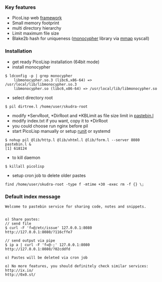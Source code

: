 ### Key features
* PicoLisp web [framework](http://software-lab.de/doc/app.html)
* Small memory footprint
* multi directory hierarchy
* Limit maximum file size
* Blake2b hash for uniqueness ([monocypher](https://monocypher.org) library
via [mmap](https://en.wikipedia.org/wiki/Mmap) syscall)

### Installation
* get ready PicoLisp installation (64bit mode)
* install monocypher
```
$ ldconfig -p | grep monocypher
    libmonocypher.so.3 (libc6,x86-64) => /usr/local/lib/libmonocypher.so.3
    libmonocypher.so (libc6,x86-64) => /usr/local/lib/libmonocypher.so
```
* select directory root
```
$ pil dirtree.l /home/user/skudra-root
```
* modify *ServRoot, *DirRoot and *KBLimit as file size limit in [pastebin.l](pastebin.l)
* modify index.txt if you want, copy it to *DirRoot
* you could choose run nginx before pil
* start PicoLisp manually or setup [runit](http://smarden.org/runit/) or systemd
```
$ nohup pil @lib/http.l @lib/xhtml.l @lib/form.l --server 8080 pastebin.l &
[1] 618124
```
* to kill daemon
```
$ killall picolisp
```
* setup cron job to delete older pastes
```
find /home/user/skudra-root -type f -mtime +30 -exec rm -f {} \;
```

### Default index message
```
Welcome to pastebin service for sharing code, notes and snippets.


o) Share pastes:
// send file
$ curl -F 'f=@/etc/issue' 127.0.0.1:8080
http://127.0.0.1:8080/?116cffe7

// send output via pipe
$ ip a | curl -F 'f=@-;' 127.0.0.1:8080
http://127.0.0.1:8080/?02cddfd

o) Pastes will be deleted via cron job

o) No more features, you should definitely check similar services:
http://ix.io/
http://0x0.st/
```
